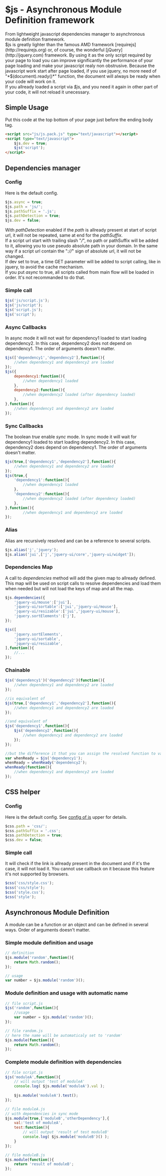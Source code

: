 # $js - Asynchronous Module Definition framework

 From lightweight javascript dependencies manager to asynchronous module definition framework.  
 $js is greatly lighter than the famous AMD framework [requirejs](http://requirejs.org) or, of course, the wonderful [jQuery](http://jquery.com) framework. By using it as the only script required by your page to load you can improve significantly the performance of your page loading and make your javascript realy non obstrusive.
 Because the javascript work start after page loaded, if you use jquery, no more need of "*$(document).ready()*" function, the document will always be ready when your code will work on it.  
 If you allready loaded a script via *$js*, and you need it again in other part of your code, it will not reload it unecessary.

Simple Usage
------------

 Put this code at the top bottom of your page just before the ending body tag.

```html
<script src="js/js.pack.js" type="text/javascript"></script>
<script type="text/javascript">
    $js.dev = true;
    $js('script');
</script>
```

Dependencies manager
--------------------

### Config

Here is the default config.   

```javascript
$js.async = true;
$js.path = 'js/';
$js.pathSuffix = '.js';
$js.pathDetection = true;
$js.dev = false;
```

With *pathDetection* enabled if the *path* is allready present at start of script url, it will not be repeated, same at end for the *pathSuffix*.   
If a script url start with trailing slash "*/*", no path or pathSuffix will be added to it, allowing you to use pseudo absolute path in your domain. In the same way if a script url contain the "*://*" sign of absolute url, it will not be changed.   
If dev set to true, a time GET parameter will be added to script calling, like in jquery, to avoid the cache mechanism.   
If you put *async* to true, all scripts called from main flow will be loaded in order. It's not recommanded to do that.


### Simple call

```javascript
$js('js/script.js');
$js('js/script');
$js('script.js');
$js('script');
```

### Async Callbacks

In async mode it will not wait for dependency1 loaded to start loading dependency2. In this case, dependency2 does not depend on dependency1. The order of arguments doesn't matter.

```javascript
$js(['dependency1','dependency2'],function(){
	//when dependency1 and dependency2 are loaded
});
$js({
	dependency1:function(){
		//when dependency1 loaded
	},
	dependency2:function(){
		//when dependency2 loaded (after dependency loaded)
	},
},function(){
	//when dependency1 and dependency2 are loaded
});
```

### Sync Callbacks

The boolean *true* enable *sync* mode. In sync mode it will wait for dependency1 loaded to start loading dependency2. In this case, dependency2 does depend on dependency1. The order of arguments doesn't matter.

```javascript
$js(true,['dependency1','dependency2'],function(){
	//when dependency1 and dependency2 are loaded
});
$js(true,{
	'dependency1':function(){
		//when dependency1 loaded
	},
	'dependency2':function(){
		//when dependency2 loaded (after dependency loaded)
	},
},function(){
		//when dependency1 and dependency2 are loaded
});
```

### Alias

Alias are recursively resolved and can be a reference to several scripts.

```javascript
$js.alias('j','jquery');
$js.alias('jui',['j','jquery-ui/core','jquery-ui/widget']);
```

### Dependencies Map

A call to *dependencies* method will add the given map to allready defined. This map will be used on script calls to resolve dependencies and load them when needed but will not load the keys of map and all the map.

```javascript
$js.dependencies({
	'jquery-ui/mouse':['jui'],
	'jquery-ui/sortable':['jui','jquery-ui/mouse'],
	'jquery-ui/resizable':['jui','jquery-ui/mouse'],
	'jquery.sortElements':['j'],
});

$js([
	'jquery.sortElements',
	'jquery-ui/sortable',
	'jquery-ui/resizable',
],function(){
	//...
});
```

### Chainable

```javascript
$js('dependency1')('dependency2')(function(){
	//when dependency1 and dependency2 are loaded
});

//is equivalent of
$js(true,['dependency1','dependency2'],function(){
	//when dependency1 and dependency2 are loaded
});

//and equivalent of
$js('dependency1',function(){
	$js('dependency2',function(){
		//when dependency1 and dependency2 are loaded
	});
});

//but the difference it that you can assign the resolved function to variable
var whenReady = $js('dependency1');
whenReady = whenReady('dependency2');
whenReady(function(){
	//when dependency1 and dependency2 are loaded
});
```

CSS helper
----------

### Config

Here is the default config. See [config of js](http://wildsurikat.com/Documentation/JS#js-config) upper for details.

```javascript
$css.path = 'css/';
$css.pathSuffix = '.css';
$css.pathDetection = true;
$css.dev = false;
```

### Simple call

It will check if the link is allready present in the document and if it's the case, it will not load it. You cannot use callback on it because this feature it's not supported by browsers.

```javascript
$css('css/style.css');
$css('css/style');
$css('style.css');
$css('style');
```

Asynchronous Module Definition
------------------------------

A module can be a function or an object and can be defined in several ways. Order of arguments doesn't matter.

### Simple module definition and usage

```javascript
// definition
$js.module('random',function(){
	return Math.random();
});

// usage
var number = $js.module('random')();
```

### Module definition and usage with automatic name

```javascript
// file script.js
$js('random',function(){	
	//usage
	var number = $js.module('random')();
});

// file random.js
// here the name will be automaticaly set to 'random'
$js.module(function(){
	return Math.random();
});
```

### Complete module definition with dependencies

```javascript
// file script.js
$js('moduleA',function(){
	// will output 'test of moduleA'
	console.log( $js.module('moduleA').val );
	
	$js.module('moduleA').test();
});

// file moduleA.js
// with dependencies in sync mode
$js.module(true,['moduleB','otherDependency'],{
	val:'test of moduleA',
	test:function(){
		// will output 'result of test moduleB'
		console.log( $js.module('moduleB')() );
	}
});

// file moduleB.js
$js.module(function(){
	return 'result of moduleB';
});
```